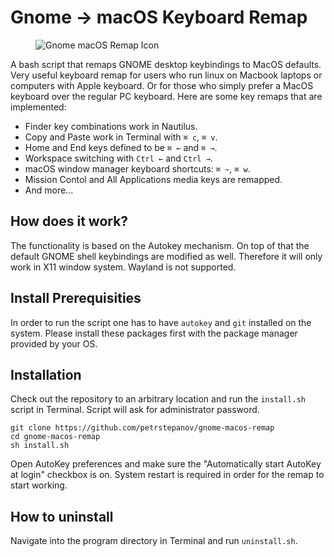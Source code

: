 # Gnome → macOS Keyboard Remap

<figure>
  <img src="https://github.com/petrstepanov/gnome-macos-remap/blob/master/resources/gnome-macos-remap.png?raw=true" alt="Gnome macOS Remap Icon" />
</figure>

A bash script that remaps GNOME desktop keybindings to MacOS defaults. Very useful keyboard remap for users who run linux on Macbook laptops or computers with Apple keyboard. Or for those who simply prefer a MacOS keyboard over the regular PC keyboard. Here are some key remaps that are implemented:

* Finder key combinations work in Nautilus.
* Copy and Paste work in Terminal with `⌘ c`, `⌘ v`.
* Home and End keys defined to be `⌘ ←` and `⌘ →`.
* Workspace switching with `Ctrl ←` and `Ctrl →`.
* macOS window manager keyboard shortcuts: `⌘ ~`, `⌘ w`.
* Mission Contol and All Applications media keys are remapped.
* And more...

## How does it work?
The functionality is based on the Autokey mechanism. On top of that the default GNOME shell keybindings are modified as well. Therefore it will only work in X11 window system. Wayland is not supported.

## Install Prerequisities
In order to run the script one has to have `autokey` and `git` installed on the system. Please install these packages first with the package manager provided by your OS.

## Installation
Check out the repository to an arbitrary location and run the `install.sh` script in Terminal. Script will ask for administrator password.

```
git clone https://github.com/petrstepanov/gnome-macos-remap
cd gnome-macos-remap
sh install.sh
```

Open AutoKey preferences and make sure the "Automatically start AutoKey at login" checkbox is on. 
System restart is required in order for the remap to start working.

## How to uninstall
Navigate into the program directory in Terminal and run `uninstall.sh`.
